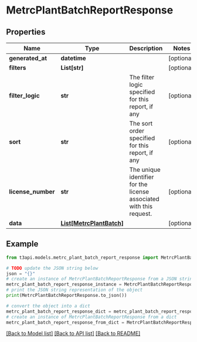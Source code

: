# MetrcPlantBatchReportResponse


## Properties

Name | Type | Description | Notes
------------ | ------------- | ------------- | -------------
**generated_at** | **datetime** |  | [optional] 
**filters** | **List[str]** |  | [optional] 
**filter_logic** | **str** | The filter logic specified for this report, if any | [optional] 
**sort** | **str** | The sort order specified for this report, if any | [optional] 
**license_number** | **str** | The unique identifier for the license associated with this request. | [optional] 
**data** | [**List[MetrcPlantBatch]**](MetrcPlantBatch.md) |  | [optional] 

## Example

```python
from t3api.models.metrc_plant_batch_report_response import MetrcPlantBatchReportResponse

# TODO update the JSON string below
json = "{}"
# create an instance of MetrcPlantBatchReportResponse from a JSON string
metrc_plant_batch_report_response_instance = MetrcPlantBatchReportResponse.from_json(json)
# print the JSON string representation of the object
print(MetrcPlantBatchReportResponse.to_json())

# convert the object into a dict
metrc_plant_batch_report_response_dict = metrc_plant_batch_report_response_instance.to_dict()
# create an instance of MetrcPlantBatchReportResponse from a dict
metrc_plant_batch_report_response_from_dict = MetrcPlantBatchReportResponse.from_dict(metrc_plant_batch_report_response_dict)
```
[[Back to Model list]](../README.md#documentation-for-models) [[Back to API list]](../README.md#documentation-for-api-endpoints) [[Back to README]](../README.md)


